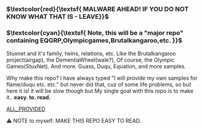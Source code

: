 ### **$\textcolor{red}{\textsf{ MALWARE AHEAD! IF YOU  DO NOT  KNOW WHAT THAT IS  - LEAVE}}$**
### **$\textcolor{cyan}{\textsf{ Note, this will be a "major repo" containing EQGRP,Olympicgames,Brutalkangaroo,etc. }}$**

 Stuxnet and it's family, twins, relations, etc. Like the Brutalkangaroo project(airgap), the DementiaWheel(wale?), Of course, the Olympic Games(StuxNet).
 And more. Guass, Duqu, Equation, and more samples.

 Why make this repo? I have always typed "I will provide my own samples for flame/duqu etc. etc." but never did that, cuz of some life problems, so but here it is! it will be slow though but My single goal with this repo is to make it..
 **easy. to. read.**

[ALL_PROVIDED ](https://github.com/loneicewolf/stuxnet_and_its_twins/tree/ALL_PROVIDED)

⚠️ NOTE to myself: MAKE THIS REPO EASY TO READ.
